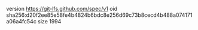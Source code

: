 version https://git-lfs.github.com/spec/v1
oid sha256:d20f2ee85e58fe4b4824b6bdc8e256d69c73b8cecd4b488a074171a06a4fc54c
size 1994
